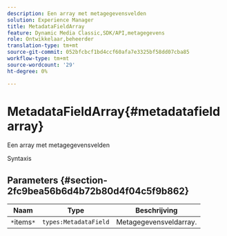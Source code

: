 ```yaml
---
description: Een array met metagegevensvelden
solution: Experience Manager
title: MetadataFieldArray
feature: Dynamic Media Classic,SDK/API,metagegevens
role: Ontwikkelaar,beheerder
translation-type: tm+mt
source-git-commit: 052bfcbcf1bd4ccf60afa7e3325bf58dd07cba85
workflow-type: tm+mt
source-wordcount: '29'
ht-degree: 0%

---
```



# MetadataFieldArray{#metadatafieldarray}

Een array met metagegevensvelden

Syntaxis

## Parameters {#section-2fc9bea56b6d4b72b80d4f04c5f9b862}

| Naam | Type | Beschrijving |
|---|---|---|
| `*`items`*` | `types:MetadataField` | Metagegevensveldarray. |

